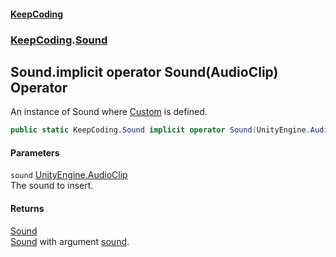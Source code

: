 #### [KeepCoding](index.md 'index')
### [KeepCoding](KeepCoding.md 'KeepCoding').[Sound](KeepCoding_Sound.md 'KeepCoding.Sound')
## Sound.implicit operator Sound(AudioClip) Operator
An instance of Sound where [Custom](KeepCoding_Sound_Custom.md 'KeepCoding.Sound.Custom') is defined.  
```csharp
public static KeepCoding.Sound implicit operator Sound(UnityEngine.AudioClip sound);
```
#### Parameters
<a name='KeepCoding_Sound_op_ImplicitKeepCoding_Sound(UnityEngine_AudioClip)_sound'></a>
`sound` [UnityEngine.AudioClip](https://docs.microsoft.com/en-us/dotnet/api/UnityEngine.AudioClip 'UnityEngine.AudioClip')  
The sound to insert.
  
#### Returns
[Sound](KeepCoding_Sound.md 'KeepCoding.Sound')  
[Sound](KeepCoding_Sound.md 'KeepCoding.Sound') with argument [sound](KeepCoding_Sound_op_ImplicitKeepCoding_Sound(UnityEngine_AudioClip).md#KeepCoding_Sound_op_ImplicitKeepCoding_Sound(UnityEngine_AudioClip)_sound 'KeepCoding.Sound.op_Implicit KeepCoding.Sound(UnityEngine.AudioClip).sound').
